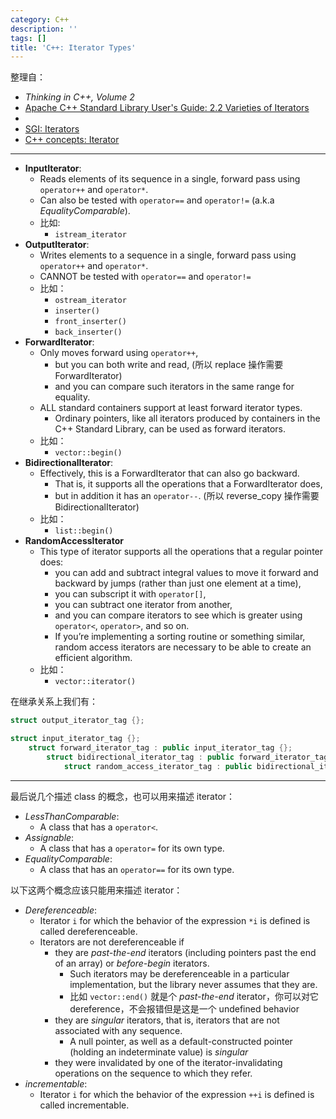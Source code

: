 ```yaml
---
category: C++
description: ''
tags: []
title: 'C++: Iterator Types'
---
```


整理自：

- _Thinking in C++, Volume 2_
- [Apache C++ Standard Library User's Guide: 2.2 Varieties of Iterators](https://stdcxx.apache.org/doc/stdlibug/2-2.html)
- [<iterator>](http://www.cplusplus.com/reference/iterator)
- [SGI: Iterators](http://www.sgi.com/tech/stl/Iterators.html)
- [C++ concepts: Iterator](http://en.cppreference.com/w/cpp/concept/Iterator)

-----

- **InputIterator**: 
	- Reads elements of its sequence in a single, forward pass using `operator++` and `operator*`. 
	- Can also be tested with `operator==` and `operator!=` (a.k.a _EqualityComparable_).
	- 比如: 
		- `istream_iterator`
- **OutputIterator**:
	- Writes elements to a sequence in a single, forward pass using `operator++` and `operator*`. 
	- CANNOT be tested with `operator==` and `operator!=`
	- 比如：
		- `ostream_iterator`
		- `inserter()`
		- `front_inserter()`
		- `back_inserter()`
- **ForwardIterator**:
	- Only moves forward using `operator++`, 
		- but you can both write and read, (所以 replace 操作需要 ForwardIterator) 
		- and you can compare such iterators in the same range for equality.
	- ALL standard containers support at least forward iterator types.
		- Ordinary pointers, like all iterators produced by containers in the C++ Standard Library, can be used as forward iterators.
	- 比如：
		- `vector::begin()`
- **BidirectionalIterator**: 
	- Effectively, this is a ForwardIterator that can also go backward. 
		- That is, it supports all the operations that a ForwardIterator does, 
		- but in addition it has an `operator--`. (所以 reverse_copy 操作需要 BidirectionalIterator)
	- 比如：
		- `list::begin()`
- **RandomAccessIterator**
	- This type of iterator supports all the operations that a regular pointer does: 
		- you can add and subtract integral values to move it forward and backward by jumps (rather than just one element at a time), 
		- you can subscript it with `operator[]`, 
		- you can subtract one iterator from another, 
		- and you can compare iterators to see which is greater using `operator<`, `operator>`, and so on. 
		- If you’re implementing a sorting routine or something similar, random access iterators are necessary to be able to create an efficient algorithm.
	- 比如：
		- `vector::iterator()`
		
在继承关系上我们有：

```cpp
struct output_iterator_tag {};

struct input_iterator_tag {};
	struct forward_iterator_tag : public input_iterator_tag {};
		struct bidirectional_iterator_tag : public forward_iterator_tag {};
			struct random_access_iterator_tag : public bidirectional_iterator_tag {};
```

-----
		
最后说几个描述 class 的概念，也可以用来描述 iterator：

- _LessThanComparable_: 
	- A class that has a `operator<`.
- _Assignable_: 
	- A class that has a `operator=` for its own type.
- _EqualityComparable_: 
	- A class that has an `operator==` for its own type.

以下这两个概念应该只能用来描述 iterator：

- _Dereferenceable_: 
	- Iterator `i` for which the behavior of the expression `*i` is defined is called dereferenceable.
	- Iterators are not dereferenceable if
		- they are _past-the-end_ iterators (including pointers past the end of an array) or _before-begin_ iterators. 
			- Such iterators may be dereferenceable in a particular implementation, but the library never assumes that they are.
			- 比如 `vector::end()` 就是个 _past-the-end_ iterator，你可以对它 dereference，不会报错但是这是一个 undefined behavior
		- they are _singular_ iterators, that is, iterators that are not associated with any sequence. 
			- A null pointer, as well as a default-constructed pointer (holding an indeterminate value) is _singular_
		- they were invalidated by one of the iterator-invalidating operations on the sequence to which they refer.
- _incrementable_: 
	- Iterator `i` for which the behavior of the expression `++i` is defined is called incrementable.